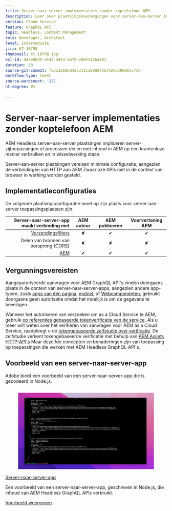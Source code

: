 ```yaml
---
title: Server-naar-server implementaties zonder koptelefoon AEM
description: Leer over plaatsingsoverwegingen voor server-aan-server AEM Headless plaatsingen.
version: Cloud Service
feature: GraphQL API
topic: Headless, Content Management
role: Developer, Architect
level: Intermediate
jira: KT-10798
thumbnail: kt-10798.jpg
exl-id: d4ae08d9-dc43-4414-ab75-26853186a301
duration: 83
source-git-commit: f23c2ab86d42531113690df2e342c65060b5c7cd
workflow-type: tm+mt
source-wordcount: '237'
ht-degree: 0%

---
```


# Server-naar-server implementaties zonder koptelefoon AEM

AEM Headless server-aan-server plaatsingen impliceren server-zijtoepassingen of processen die en met inhoud in AEM op een krantenloze manier verbruiken en in wisselwerking staan.

Server-aan-server plaatsingen vereisen minimale configuratie, aangezien de verbindingen van HTTP aan AEM Zwaarloze APIs niet in de context van browser in werking worden gesteld.

## Implementatieconfiguraties

De volgende plaatsingsconfiguratie moet op zijn plaats voor server-aan-server toepassingsplaatsen zijn.

| Server-naar-server-app maakt verbinding met | AEM auteur | AEM publiceren | Voorvertoning AEM |
|---------------------------------------------------------------:|:----------:|:-----------:|:-----------:|
| [Verzendingsfilters](./configurations/dispatcher-filters.md) | ✘ | ✔ | ✔ |
| Delen van bronnen van oorsprong (CORS) | ✘ | ✘ | ✘ |
| [AEM](./configurations/aem-hosts.md) | ✔ | ✔ | ✔ |

## Vergunningsvereisten

Aangeautoriseerde aanvragen voor AEM GraphQL API&#39;s vinden doorgaans plaats in de context van server-naar-server-apps, aangezien andere app-typen, zoals [apps van één pagina](./spa.md), [mobiel](./mobile.md), of [Webcomponenten](./web-component.md), gebruikt doorgaans geen autorisatie omdat het moeilijk is om de gegevens te beveiligen.

Wanneer het autoriseren van verzoeken om as a Cloud Service te AEM, gebruik [op referenties gebaseerde tokenverificatie van de service](https://experienceleague.adobe.com/docs/experience-manager-cloud-service/content/implementing/developing/generating-access-tokens-for-server-side-apis.html). Als u meer wilt weten over het verifiëren van aanvragen voor AEM as a Cloud Service, raadpleegt u de [tokengebaseerde zelfstudie over verificatie](https://experienceleague.adobe.com/docs/experience-manager-learn/getting-started-with-aem-headless/authentication/overview.html). De zelfstudie verkent tokengebaseerde verificatie met behulp van [AEM Assets HTTP-API&#39;s](https://experienceleague.adobe.com/docs/experience-manager-cloud-service/content/assets/admin/mac-api-assets.html) Maar dezelfde concepten en benaderingen zijn van toepassing op toepassingen die werken met AEM Headless GraphQL-API&#39;s.

## Voorbeeld van een server-naar-server-app

Adobe biedt een voorbeeld van een server-naar-server-app die is gecodeerd in Node.js.

<div class="columns is-multiline">
    <!-- Server-to-server app -->
    <div class="column is-half-tablet is-half-desktop is-one-third-widescreen" aria-label="Server-to-server app" tabindex="0">
       <div class="card">
           <div class="card-image">
               <figure class="image is-16by9">
                   <a href="../example-apps/server-to-server-app.md" title="Server-naar-server-app" tabindex="-1">
                       <img class="is-bordered-r-small" src="../example-apps/assets/server-to-server-app/server-to-server-card.png" alt="Server-naar-server-app">
                   </a>
               </figure>
           </div>
           <div class="card-content is-padded-small">
               <div class="content">
                   <p class="headline is-size-6 has-text-weight-bold"><a href="../example-apps/server-to-server-app.md" title="Server-naar-server-app">Server-naar-server-app</a></p>
                   <p class="is-size-6">Een voorbeeld van een server-naar-server-app, geschreven in Node.js, die inhoud van AEM Headless GraphQL APIs verbruikt.</p>
                   <a href="../example-apps/server-to-server-app.md" class="spectrum-Button spectrum-Button--outline spectrum-Button--primary spectrum-Button--sizeM">
                       <span class="spectrum-Button-label has-no-wrap has-text-weight-bold">Voorbeeld weergeven</span>
                   </a>
               </div>
           </div>
       </div>
    </div>
</div>
